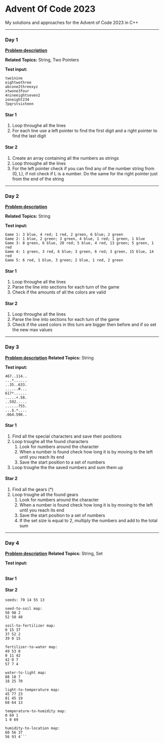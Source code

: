 # Advent Of Code 2023

My solutions and approaches for the Advent of Code 2023 in C++

----
### Day 1
**[Problem description](https://adventofcode.com/2023/day/1)**

**Related Topics:** String, Two Pointers

**Test input:**
```
two1nine
eightwothree
abcone2threexyz
xtwone3four
4nineeightseven2
zoneight234
7pqrstsixteen
```

#### Star 1
1. Loop throughe all the lines
2. For each line use a left pointer to find the first digit and a right pointer to find the last digit

#### Star 2
1. Create an array containing all the numbers as strings
2. Loop throughe all the lines
3. For the left pointer check if you can find any of the number string from (0, L), if not check if L is a number. Do the same for the right pointer just from the end of the string



----
### Day 2
**[Problem description](https://adventofcode.com/2023/day/2)**

**Related Topics:** String

**Test input:**
```
Game 1: 3 blue, 4 red; 1 red, 2 green, 6 blue; 2 green
Game 2: 1 blue, 2 green; 3 green, 4 blue, 1 red; 1 green, 1 blue
Game 3: 8 green, 6 blue, 20 red; 5 blue, 4 red, 13 green; 5 green, 1 red
Game 4: 1 green, 3 red, 6 blue; 3 green, 6 red; 3 green, 15 blue, 14 red
Game 5: 6 red, 1 blue, 3 green; 2 blue, 1 red, 2 green
```

#### Star 1
1. Loop throughe all the lines
2. Parse the line into sections for each turn of the game
3. Check if the amounts of all the colors are valid

#### Star 2
1. Loop throughe all the lines
2. Parse the line into sections for each turn of the game
3. Check if the used colors in this turn are bigger then before and if so set the new max values



----
### Day 3
**[Problem description](https://adventofcode.com/2023/day/3)**
**Related Topics:** String

**Test input:**
```
467..114..
...*......
..35..633.
......#...
617*......
.....+.58.
..592.....
......755.
...$.*....
.664.598..
```

#### Star 1
1. Find all the special characters and save their positions
2. Loop troughe all the found characters
   1. Look for numbers around the character
   2. When a number is found check how long it is by moving to the left until you reach its end
   3. Save the start position to a set of numbers
3. Loop troughe the the saved numbers and sum them up

#### Star 2
1. Find all the gears (*)
2. Loop troughe all the found gears
   1. Look for numbers around the character
   2. When a number is found check how long it is by moving to the left until you reach its end
   3. Save the start position to a set of numbers
   4. If the set size is equal to 2, multiply the numbers and add to the total sum



----
### Day 4
**[Problem description](https://adventofcode.com/2023/day/4)**
**Related Topics:** String, Set

**Test input:**
```
```

#### Star 1

#### Star 2

```
seeds: 79 14 55 13

seed-to-soil map:
50 98 2
52 50 48

soil-to-fertilizer map:
0 15 37
37 52 2
39 0 15

fertilizer-to-water map:
49 53 8
0 11 42
42 0 7
57 7 4

water-to-light map:
88 18 7
18 25 70

light-to-temperature map:
45 77 23
81 45 19
68 64 13

temperature-to-humidity map:
0 69 1
1 0 69

humidity-to-location map:
60 56 37
56 93 4```